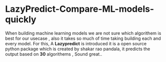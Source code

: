 # LazyPredict-Compare-ML-models-quickly
When building machine learning models we are not sure which algorithem is best for our usecase , also it takes so much of time taking building each and every model. For this, A __Lazypredict__ is introduced it is a open source python package which is created by shakar rao pandala, it predicts the output based on __30__ algorithems , Sound great..
